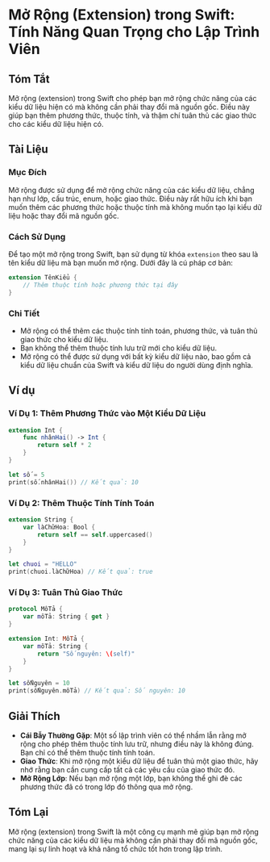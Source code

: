 <!--
Meta Description: # Mở Rộng (Extension) trong Swift: Tính Năng Quan Trọng cho Lập Trình Viên ## Tóm Tắt Mở rộng (extension) trong Swift cho phép bạn mở rộng chức năng c...
Meta Keywords: rộng, liệu, kiểu, thức, tính
-->

# Mở Rộng (Extension) trong Swift: Tính Năng Quan Trọng cho Lập Trình Viên

## Tóm Tắt
Mở rộng (extension) trong Swift cho phép bạn mở rộng chức năng của các kiểu dữ liệu hiện có mà không cần phải thay đổi mã nguồn gốc. Điều này giúp bạn thêm phương thức, thuộc tính, và thậm chí tuân thủ các giao thức cho các kiểu dữ liệu hiện có.

## Tài Liệu
### Mục Đích
Mở rộng được sử dụng để mở rộng chức năng của các kiểu dữ liệu, chẳng hạn như lớp, cấu trúc, enum, hoặc giao thức. Điều này rất hữu ích khi bạn muốn thêm các phương thức hoặc thuộc tính mà không muốn tạo lại kiểu dữ liệu hoặc thay đổi mã nguồn gốc.

### Cách Sử Dụng
Để tạo một mở rộng trong Swift, bạn sử dụng từ khóa `extension` theo sau là tên kiểu dữ liệu mà bạn muốn mở rộng. Dưới đây là cú pháp cơ bản:

```swift
extension TênKiểu {
    // Thêm thuộc tính hoặc phương thức tại đây
}
```

### Chi Tiết
- Mở rộng có thể thêm các thuộc tính tính toán, phương thức, và tuân thủ giao thức cho kiểu dữ liệu.
- Bạn không thể thêm thuộc tính lưu trữ mới cho kiểu dữ liệu.
- Mở rộng có thể được sử dụng với bất kỳ kiểu dữ liệu nào, bao gồm cả kiểu dữ liệu chuẩn của Swift và kiểu dữ liệu do người dùng định nghĩa.

## Ví dụ
### Ví Dụ 1: Thêm Phương Thức vào Một Kiểu Dữ Liệu
```swift
extension Int {
    func nhânHai() -> Int {
        return self * 2
    }
}

let số = 5
print(số.nhânHai()) // Kết quả: 10
```

### Ví Dụ 2: Thêm Thuộc Tính Tính Toán
```swift
extension String {
    var làChữHoa: Bool {
        return self == self.uppercased()
    }
}

let chuoi = "HELLO"
print(chuoi.làChữHoa) // Kết quả: true
```

### Ví Dụ 3: Tuân Thủ Giao Thức
```swift
protocol MôTả {
    var môTả: String { get }
}

extension Int: MôTả {
    var môTả: String {
        return "Số nguyên: \(self)"
    }
}

let sốNguyên = 10
print(sốNguyên.môTả) // Kết quả: Số nguyên: 10
```

## Giải Thích
- **Cái Bẫy Thường Gặp**: Một số lập trình viên có thể nhầm lẫn rằng mở rộng cho phép thêm thuộc tính lưu trữ, nhưng điều này là không đúng. Bạn chỉ có thể thêm thuộc tính tính toán.
- **Giao Thức**: Khi mở rộng một kiểu dữ liệu để tuân thủ một giao thức, hãy nhớ rằng bạn cần cung cấp tất cả các yêu cầu của giao thức đó.
- **Mở Rộng Lớp**: Nếu bạn mở rộng một lớp, bạn không thể ghi đè các phương thức đã có trong lớp đó thông qua mở rộng.

## Tóm Lại
Mở rộng (extension) trong Swift là một công cụ mạnh mẽ giúp bạn mở rộng chức năng của các kiểu dữ liệu mà không cần phải thay đổi mã nguồn gốc, mang lại sự linh hoạt và khả năng tổ chức tốt hơn trong lập trình.